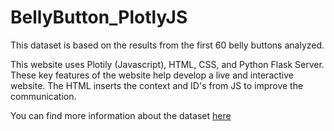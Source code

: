 # BellyButton_PlotlyJS

This dataset is based on the results from the first 60 belly buttons analyzed.

This website uses Plotily (Javascript), HTML, CSS, and Python Flask Server. These key features of the website help develop a live and interactive website. The HTML inserts the context and ID's from JS to improve the communication. 

You can find more information about the dataset [here](http://robdunnlab.com/projects/belly-button-biodiversity/results-and-data/)
